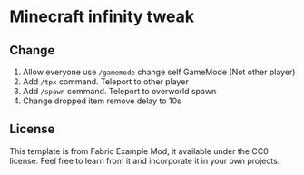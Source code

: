 # Minecraft infinity tweak

## Change

1. Allow everyone use `/gamemode` change self GameMode (Not other player)
2. Add `/tpx` command. Teleport to other player
3. Add `/spawn` command. Teleport to overworld spawn
3. Change dropped item remove delay to 10s

## License

This template is from Fabric Example Mod, it available under the CC0 license. Feel free to learn from it and incorporate it in your own projects.
